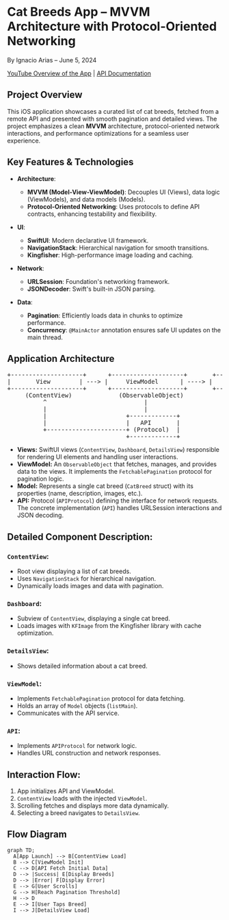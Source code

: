 # Cat Breeds App – MVVM Architecture with Protocol-Oriented Networking

By Ignacio Arias – June 5, 2024

[YouTube Overview of the App](https://youtube.com/shorts/x1NqHpwW7dA?feature=share) | [API Documentation](https://developers.thecatapi.com/view-account/ylX4blBYT9FaoVd6OhvR?report=bOoHBz-8t)

## Project Overview

This iOS application showcases a curated list of cat breeds, fetched from a remote API and presented with smooth pagination and detailed views. The project emphasizes a clean **MVVM** architecture, protocol-oriented network interactions, and performance optimizations for a seamless user experience.

## Key Features & Technologies

- **Architecture**:
  - **MVVM (Model-View-ViewModel)**: Decouples UI (Views), data logic (ViewModels), and data models (Models).
  - **Protocol-Oriented Networking**: Uses protocols to define API contracts, enhancing testability and flexibility.
  
- **UI**:
  - **SwiftUI**: Modern declarative UI framework.
  - **NavigationStack**: Hierarchical navigation for smooth transitions.
  - **Kingfisher**: High-performance image loading and caching.

- **Network**:
  - **URLSession**: Foundation's networking framework.
  - **JSONDecoder**: Swift's built-in JSON parsing.

- **Data**:
  - **Pagination**: Efficiently loads data in chunks to optimize performance.
  - **Concurrency**: `@MainActor` annotation ensures safe UI updates on the main thread.

## Application Architecture

<pre>
+--------------------+      +--------------------+       +-------------+
|       View        | ---> |     ViewModel      | ----> |    Model    |
+--------------------+      +--------------------+       +-------------+
     (ContentView)             (ObservableObject)           (CatBreed)
          ^                           |
          |                           |
          |                      +-------------+
          |                      |   API       |
          +----------------------+ (Protocol)  |
                                 +-------------+                                 
</pre>
                                 
                                 


- **Views:** SwiftUI views (`ContentView`, `Dashboard`, `DetailsView`) responsible for rendering UI elements and handling user interactions.
- **ViewModel:** An `ObservableObject` that fetches, manages, and provides data to the views. It implements the `FetchablePagination` protocol for pagination logic.
- **Model:** Represents a single cat breed (`CatBreed` struct) with its properties (name, description, images, etc.).
- **API:** Protocol (`APIProtocol`) defining the interface for network requests. The concrete implementation (`API`) handles URLSession interactions and JSON decoding.

## Detailed Component Description: 
### `ContentView`:

- Root view displaying a list of cat breeds.
- Uses `NavigationStack` for hierarchical navigation.
- Dynamically loads images and data with pagination.

### `Dashboard`:

- Subview of `ContentView`, displaying a single cat breed.
- Loads images with `KFImage` from the Kingfisher library with cache optimization.

### `DetailsView`:

- Shows detailed information about a cat breed.

### `ViewModel`:

- Implements `FetchablePagination` protocol for data fetching.
- Holds an array of `Model` objects (`listMain`).
- Communicates with the API service.

### `API`:

- Implements `APIProtocol` for network logic.
- Handles URL construction and network responses.


## Interaction Flow:

1. App initializes API and ViewModel.
2. `ContentView` loads with the injected `ViewModel`.
3. Scrolling fetches and displays more data dynamically.
4. Selecting a breed navigates to `DetailsView`.


## Flow Diagram

```mermaid
graph TD;
  A[App Launch] --> B[ContentView Load]
  B --> C[ViewModel Init]
  C --> D[API Fetch Initial Data]
  D --> |Success| E[Display Breeds]
  D --> |Error| F[Display Error]
  E --> G[User Scrolls]
  G --> H[Reach Pagination Threshold]
  H --> D
  E --> I[User Taps Breed]
  I --> J[DetailsView Load]

